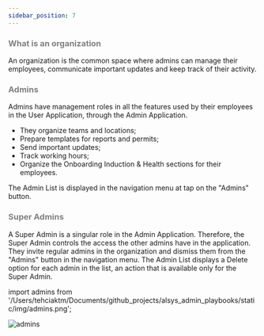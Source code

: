```yaml
---
sidebar_position: 7
---
```




### <font color="gray">What is an organization</font>

An organization is the common space where admins can manage their employees, communicate important updates and keep track of their activity.

### <font color="gray">Admins</font>

Admins have management roles in all the features used by their employees in the User Application, through the Admin Application.
* They organize teams and locations;
* Prepare templates for reports and permits;
* Send important updates;
* Track working hours;
* Organize the Onboarding Induction & Health sections for their employees.

The Admin List is displayed in the navigation menu at tap on the "Admins" button.

### <font color="gray">Super Admins</font>

A Super Admin is a singular role in the Admin Application. Therefore, the Super Admin controls the access the other admins have in the application. They invite regular admins in the organization and dismiss them from the "Admins" button in the navigation menu. The Admin List displays a Delete option for each admin in the list, an action that is available only for the Super Admin.

import admins from '/Users/tehciaktm/Documents/github_projects/alsys_admin_playbooks/static/img/admins.png';

<img src={admins} alt="admins" />


